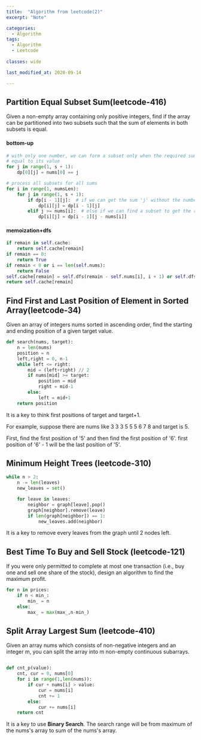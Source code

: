 ```yaml
---
title:  "Algorithm from leetcode(2)"
excerpt: "Note"

categories:
  - Algorithm
tags:
  - Algorithm
  - Leetcode
  
classes: wide

last_modified_at: 2020-09-14

---
```


## Partition Equal Subset Sum(leetcode-416)

Given a non-empty array containing only positive integers, find if the array can be partitioned into two subsets such that the sum of elements in both subsets is equal.

#### bottom-up
``` python
# with only one number, we can form a subset only when the required sum is
# equal to its value
for j in range(1, s + 1):
    dp[0][j] = nums[0] == j

# process all subsets for all sums
for i in range(1, numsLen):
    for j in range(1, s + 1):
        if dp[i - 1][j]:  # if we can get the sum 'j' without the number at index 'i'
            dp[i][j] = dp[i - 1][j]
        elif j >= nums[i]:  # else if we can find a subset to get the remaining sum
            dp[i][j] = dp[i - 1][j - nums[i]]
```

#### memoization+dfs
``` python
if remain in self.cache:
    return self.cache[remain]
if remain == 0:
    return True
if remain < 0 or i == len(self.nums):
    return False
self.cache[remain] = self.dfs(remain - self.nums[i], i + 1) or self.dfs(remain, i + 1)
return self.cache[remain]
```

## Find First and Last Position of Element in Sorted Array(leetcode-34)

Given an array of integers nums sorted in ascending order, find the starting and ending position of a given target value.

``` python
def search(nums, target):
    n = len(nums)
    position = n
    left,right = 0, n-1
    while left <= right:
        mid = (left+right) // 2
        if nums[mid] >= target:
            position = mid
            right = mid-1
        else:
            left = mid+1
    return position
```
It is a key to think first positions of target and target+1.<br>

For example, suppose there are nums like 3 3 3 5 5 5 6 7 8 and target is 5. <br>

First, find the first position of '5' and then find the first position of '6'. first position of '6' - 1 will be the last position of '5'.

## Minimum Height Trees (leetcode-310)

``` python
while n > 2:
    n -= len(leaves)
    new_leaves = set()

    for leave in leaves:
        neighbor = graph[leave].pop()
        graph[neighbor].remove(leave)
        if len(graph[neighbor]) == 1:
            new_leaves.add(neighbor)
```

It is a key to remove every leaves from the graph until 2 nodes left. 

## Best Time To Buy and Sell Stock (leetcode-121)

If you were only permitted to complete at most one transaction (i.e., buy one and sell one share of the stock), design an algorithm to find the maximum profit.

``` python
for n in prices:
    if n < min_:
        min_ = n
    else:
        max_ = max(max_,n-min_)
```

## Split Array Largest Sum (leetcode-410)

Given an array nums which consists of non-negative integers and an integer m, you can split the array into m non-empty continuous subarrays.

``` python

def cnt_p(value):
    cnt, cur = 0, nums[0]
    for i in range(1,len(nums)):
        if cur + nums[i] > value:
            cur = nums[i]
            cnt += 1
        else:
            cur += nums[i]
    return cnt

```

It is a key to use **Binary Search**. The search range will be from maximum of the nums's array to sum of the nums's array.